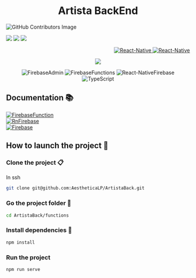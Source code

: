 <h1 align="center">Artista BackEnd</h1>

![GitHub Contributors Image](https://contrib.rocks/image?repo=AestheticaLP/Artistafront)
<p>
  <img src="https://img.shields.io/github/issues/AestheticaLP/Artistafront.svg">
  <img src="https://img.shields.io/github/issues-pr/AestheticaLP/Artistafront.svg">
  <img src="https://github.com/AestheticaLP/ArtistaBack/actions/workflows/main.yml/badge.svg">
</p>

<p align="right">
  <a href="https://github.com/AestheticaLP/ArtistaFront">
    <img src="https://img.shields.io/badge/FrontEnd-100000?style=for-the-badge&logo=github&logoColor=white" alt="React-Native">
  </a>
  <a href="https://github.com/AestheticaLP/ArtistaBack">
    <img src="https://img.shields.io/badge/BackEnd-100000?style=for-the-badge&logo=github&logoColor=white" alt="React-Native">
  </a>
</p>

<p align="center">
  <img src="https://user-images.githubusercontent.com/60774334/215721384-a3f9c1e1-85f2-4bfc-9dfb-1b25cfa49a06.png" />
</p>

<p align="center">
  <img src="https://img.shields.io/badge/Firebase_Admin-10.0.2-8C66E5.svg" alt="FirebaseAdmin">
  <img src="https://img.shields.io/badge/Firebase_Functions-3.18.0-8C66E5.svg" alt="FirebaseFunctions">
  <img src="https://img.shields.io/badge/Firebase_ReactNative-16.17.0-8C66E5.svg" alt="React-NativeFirebase">
  <img src="https://img.shields.io/badge/TypeScript-4.8.3-8C66E5.svg" alt="TypeScript">
</p>

## Documentation 📚
<a href="https://firebase.google.com/docs/functions">
  <img src="https://img.shields.io/badge/Firebase_Functions-039BE5?style=for-the-badge&logo=Firebase&logoColor=white" alt="FirebaseFunction">
</a>
<br />
<a href="https://rnfirebase.io/">
  <img src="https://img.shields.io/badge/Firebase_ReactNative-039BE5?style=for-the-badge&logo=React&logoColor=white" alt="RnFirebase">
</a>
<br />
<a href="https://firebase.google.com/docs?gclid=CjwKCAiAleOeBhBdEiwAfgmXf7zfcgdLIJXxzmx3xH1ERBWskNzibc1RS_pnXc-KZBQgkrPPExIokxoCHsgQAvD_BwE&gclsrc=aw.ds">
  <img src="https://img.shields.io/badge/Firebase-039BE5?style=for-the-badge&logo=Firebase&logoColor=white" alt="Firebase">
</a>
<br />

## How to launch the project 🚀
### Clone the project 📋
In ssh
```sh
git clone git@github.com:AestheticaLP/ArtistaBack.git
```

### Go the project folder 📂
```bash
cd ArtistaBack/functions
```
### Install dependencies 🐡
```sh
npm install
```

### Run the project
```bash
npm run serve
```
